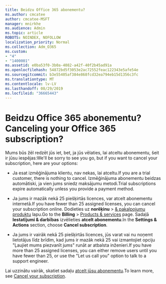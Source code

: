 ```yaml
---
title: Beidzu Office 365 abonementu?
ms.author: cmcatee
author: cmcatee-MSFT
manager: mnirkhe
ms.audience: Admin
ms.topic: article
ROBOTS: NOINDEX, NOFOLLOW
localization_priority: Normal
ms.collection: Adm_O365
ms.custom:
- "4"
- "1400001"
ms.assetid: e0ba53f0-3b0a-4082-a42f-40f2b45ad91a
ms.openlocfilehash: 54872bd5f3053e2ac72552feac122343e5afe54e
ms.sourcegitcommit: b3e55405af384e868fcd32ea794eb15d1356c3fc
ms.translationtype: MT
ms.contentlocale: lv-LV
ms.lasthandoff: 08/29/2019
ms.locfileid: "36665443"
---
```

# <a name="canceling-your-office-365-subscription"></a><span data-ttu-id="117bb-102">Beidzu Office 365 abonementu?</span><span class="sxs-lookup"><span data-stu-id="117bb-102">Canceling your Office 365 subscription?</span></span>

<span data-ttu-id="117bb-103">Mums būs žēl redzēt jūs iet, bet, ja jūs vēlaties, lai atceltu abonementu, šeit ir jūsu iespējas:</span><span class="sxs-lookup"><span data-stu-id="117bb-103">We'll be sorry to see you go, but if you want to cancel your subscription, here are your options:</span></span>
  
- <span data-ttu-id="117bb-104">Ja esat izmēģinājuma klientu, nav nekas, lai atceltu.</span><span class="sxs-lookup"><span data-stu-id="117bb-104">If you are a trial customer, there is nothing to cancel.</span></span> <span data-ttu-id="117bb-105">Izmēģinājuma abonementu beidzas automātiski, ja vien jums sniedz maksājumu metodi.</span><span class="sxs-lookup"><span data-stu-id="117bb-105">Trial subscriptions expire automatically unless you provide a payment method.</span></span>

- <span data-ttu-id="117bb-106">Ja jums ir mazāk nekā 25 piešķirtās licences, var atcelt abonementu internetā.</span><span class="sxs-lookup"><span data-stu-id="117bb-106">If you have fewer than 25 assigned licenses, you can cancel your subscription online.</span></span> <span data-ttu-id="117bb-107">Dodieties uz **norēķinu** \> [& pakalpojumu produktu](https://go.microsoft.com/fwlink/p/?linkid=842054) lapu.</span><span class="sxs-lookup"><span data-stu-id="117bb-107">Go to the **Billing** \> [Products & services](https://go.microsoft.com/fwlink/p/?linkid=842054) page.</span></span> <span data-ttu-id="117bb-108">Sadaļā **Iestatījumi & darbības** izvēlieties **atcelt abonementu**.</span><span class="sxs-lookup"><span data-stu-id="117bb-108">In the **Settings & Actions** section, choose **Cancel subscription**.</span></span>

- <span data-ttu-id="117bb-109">Ja jums ir vairāk nekā 25 piešķirtās licences, jūs varat vai nu noņemt lietotājus līdz brīdim, kad jums ir mazāk nekā 25 vai izmantojiet opciju "Ļaujiet mums piezvanīt jums" runāt ar atbalsta inženieri.</span><span class="sxs-lookup"><span data-stu-id="117bb-109">If you have more than 25 assigned licenses, you can either remove users until you have fewer than 25, or use the "Let us call you" option to talk to a support engineer.</span></span>

<span data-ttu-id="117bb-110">Lai uzzinātu vairāk, skatiet sadaļu [atcelt jūsu abonementu](https://docs.microsoft.com/office365/admin/subscriptions-and-billing/cancel-your-subscription).</span><span class="sxs-lookup"><span data-stu-id="117bb-110">To learn more, see [Cancel your subscription](https://docs.microsoft.com/office365/admin/subscriptions-and-billing/cancel-your-subscription).</span></span>